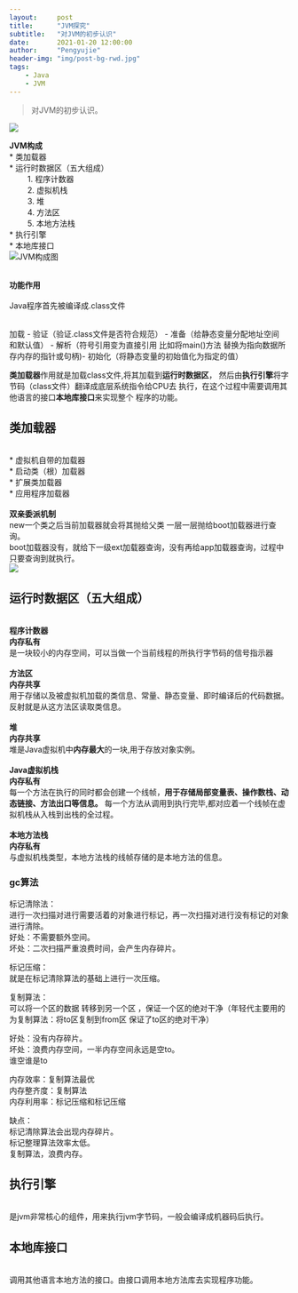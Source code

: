 ```yaml
---
layout:     post
title:      "JVM探究"
subtitle:   "对JVM的初步认识"
date:       2021-01-20 12:00:00
author:     "Pengyujie"
header-img: "img/post-bg-rwd.jpg"
tags:
    - Java
    - JVM 
---
```

>对JVM的初步认识。

<img src="/img/notes/blog-desktop.jpg" >



<b>JVM构成</b>
<br>	* 类加载器
<br>	* 运行时数据区（五大组成）
<br>&ensp; &ensp; &ensp; 1. 程序计数器
<br>&ensp; &ensp; &ensp; 2. 虚拟机栈
<br>&ensp; &ensp; &ensp; 3. 堆
<br>&ensp; &ensp; &ensp; 4. 方法区
<br>&ensp; &ensp; &ensp; 5. 本地方法栈
<br>	* 执行引擎
<br>	* 本地库接口
<br><img src="/img/notes/jvm.png" alt="JVM构成图">

<br><b>功能作用</b>
<br>
<br>Java程序首先被编译成.class文件
<br>
<br>

加载 - 验证（验证.class文件是否符合规范） - 准备（给静态变量分配地址空间 和默认值） - 解析（符号引用变为直接引用 比如将main()方法 替换为指向数据所存内存的指针或句柄)- 初始化（将静态变量的初始值化为指定的值）

<b>类加载器</b>作用就是加载class文件,将其加载到<b>运行时数据区</b>，
然后由<b>执行引擎</b>将字节码（class文件）翻译成底层系统指令给CPU去
执行，在这个过程中需要调用其他语言的接口<b>本地库接口</b>来实现整个
程序的功能。
<br>

## 类加载器

<br>* 虚拟机自带的加载器
<br>* 启动类（根）加载器
<br>* 扩展类加载器
<br>* 应用程序加载器
<br>
<br><b>双亲委派机制</b>
<br>new一个类之后当前加载器就会将其抛给父类 一层一层抛给boot加载器进行查询。
<br>boot加载器没有，就给下一级ext加载器查询，没有再给app加载器查询，过程中只要查询到就执行。
<br><img src="/img/notes/jvm_1.png" >
<br>

## 运行时数据区（五大组成）

<br><b>程序计数器</b>
<br><b>内存私有</b>
<br>是一块较小的内存空间，可以当做一个当前线程的所执行字节码的信号指示器
<br>
<br><b>方法区</b>
<br><b>内存共享</b>
<br>用于存储以及被虚拟机加载的类信息、常量、静态变量、即时编译后的代码数据。反射就是从这方法区读取类信息。
<br>
<br><b>堆</b>
<br><b>内存共享</b>
<br>堆是Java虚拟机中<b>内存最大</b>的一块,用于存放对象实例。
<br>
<br><b>Java虚拟机栈</b>
<br><b>内存私有</b>
<br>每一个方法在执行的同时都会创建一个线帧，<b>用于存储局部变量表、操作数栈、动态链接、方法出口等信息。</b>
每一个方法从调用到执行完毕,都对应着一个线帧在虚拟机栈从入栈到出栈的全过程。
<br>
<br><b>本地方法栈</b>
<br><b>内存私有</b>
<br>与虚拟机栈类型，本地方法栈的线帧存储的是本地方法的信息。
<br>



### gc算法 

标记清除法：    
进行一次扫描对进行需要活着的对象进行标记，再一次扫描对进行没有标记的对象进行清除。  
好处：不需要额外空间。  
坏处：二次扫描严重浪费时间，会产生内存碎片。  

标记压缩：  
就是在标记清除算法的基础上进行一次压缩。


复制算法：  
可以将一个区的数据 转移到另一个区 ，保证一个区的绝对干净（年轻代主要用的为复制算法：将to区复制到from区 保证了to区的绝对干净）  

好处：没有内存碎片。  
坏处：浪费内存空间，一半内存空间永远是空to。  
谁空谁是to  

内存效率：复制算法最优  
内存整齐度：复制算法  
内存利用率：标记压缩和标记压缩  

缺点：  
标记清除算法会出现内存碎片。  
标记整理算法效率太低。  
复制算法，浪费内存。  

## 执行引擎

<br>是jvm非常核心的组件，用来执行jvm字节码，一般会编译成机器码后执行。
<br>

## 本地库接口

<br>调用其他语言本地方法的接口。由接口调用本地方法库去实现程序功能。
<br>

